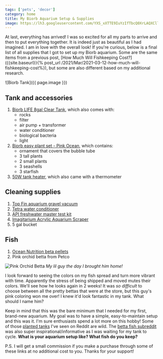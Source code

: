 ```yaml
---
tags: ['pets', 'decor']
category: home
title: My Biorb Aquarium Setup & Supplies
image: https://lh3.googleusercontent.com/YXS_xXTTE9IuYzIfTbcQ0XrLAQXCllxNYBE7CWPwUazM05mLfFDhHSBfQ5-xLT1R-WQo3MDc6mYJiLf_DQzEoCMm26-N6Rm977MtxgFTbTtKu80lFvZjQ2BX-gyw98iszMY_WAF_JBgtIp6U1fhAQuNyPjvgN1d4fpPOezKjR7HwqJwd21Jh8C9EYePpS0QPkj4Qwproc94Zzgb3zZhDmT8iUX323EowIjW7_6vpziXWgodof1XomFmgt0fbV7Y8O5gtkVUtXZZ4v6NWceyrZY4PnAKkgAReyfLqcq4vysH5y73VOpM0KD_PRTx_KAO48LME_kXC8rgYdwKBhBUD0d6-XDg6qdgsVUIhzai1p6gJuEUUW_tA5n5qTPXyyjCVhhjqbj0CnTO0zNHcgJWBTZUbEyvo0tfts-c7xe8bvN--RC0OUg3OGFB-EEAlDy8MMJ3dlmUSyYAZBsW2-ur8zR8SVln3W7hBRd2tRDLdjG0OKhBpy3Tc2Kh2kmq4uJVxkez040g3dwR34uqtF9tMaLC956qhCae-rpjKSfsJElquqFSXyqSmrL4MctusPmpq44siE6rFcev_vNkOJpyKZpkdxE5Gqb_3jPk860wpBJ691Xhvbe7A4GTHtdf2bqDE3J7KdcVR8Y4S1KlUK-goVhZeGMsfFVCyMfmyj4o7UTaAEzpJMatzzZpbfALo6rqdlSRjGHRcKa4J5By2_xIhLLuvEQiz0x8oAUwCS7g6306haSIhIrx6rGb0BTr-Hd_uWnoi9HFlGD77qzDWHV8=s1029-no?authuser=0
---
```

At last, everything has arrived! I was so excited for all my parts to arrive and then to put everything together. It is indeed just as beautiful as I had imagined. I am in love with the overall look! If you're curious, below is a final list of all supplies that I got to set up my Biorb aquarium. Some are the same items from a previous post, [How Much Will Fishkeeping Cost?]({{site.baseurl}}{% post_url /2021/Mar/2021-03-12-how-much-will-fishkeeping-cost%}), but some are also different based on my additional research.

![Biorb Tank]({{ page.image }})

## Tank and accessories
1. [Biorb LIFE 8gal Clear Tank](https://amzn.to/3bCWmbj), which also comes with:
   - rocks
   - filter
   - air pump + transformer
   - water conditioner
   - biological bacteria
   - light
2. [Biorb easy plant set - Pink Ocean](https://amzn.to/3qDqojt), which contains:
   - ornament that covers the bubble tube
   - 3 tall plants
   - 2 small plants
   - 3 seashells
   - 3 starfish
3. [50W tank heater](https://amzn.to/3l6SO4g), which also came with a thermometer

## Cleaning supplies
1. [Top Fin aquarium gravel vacuum](https://www.petsmart.com/fish/maintenance-and-repair/vacuums/top-fin-aquarium-gravel-vacuum-5162805.html)
2. [Tetra water conditioner](https://amzn.to/3bR5Qjk)
3. [API freshwater master test kit](https://amzn.to/2OeZS33)
4. [Imagitarium Acrylic Aquarium Scraper](https://www.petco.com/shop/en/petcostore/product/imagitarium-acrylic-aquarium-scraper#reviews)
5. 5 gal bucket

## Fish
1. [Ocean Nutrition beta pellets](https://amzn.to/2OQl9jF)
2. Pink orchid betta from Petco

![Pink Orchid Betta](https://lh3.googleusercontent.com/MLba3cgfGHa43yVub692Gxg4cxpr8lWMw7fMMNw1e5FIIwQFfi5ny82rT38rDsjB_lbHQNpJaBhAuIKFTt6t9VZzB4BpofsgU1zyc221UbbkDG8B_vJVgFjYqVD7D9KhTVxofob1MGn_05yQ2nWNu55JAKNk5ks-wA6kG_BYDZY8DIYeKC70HQ5kAwikWTdhwOpnwXZnLx_laOXbV8-bswTuV66UtsdJL9sqiEZDdCVslvFcXrDCcgKP5mjhVQpKsfM4U09wUmsQtAUq0z5EDqSD4jRaRwzUcf83zrrO1WwSm7xeAgFiHM1vq1Ioq3M7blyp7wHSwMl-fWlJ8h-EBjNjbhIwquVgy9GJ7dH1MUv2edxPOb4vVE8EywhCF3VDlNRiWpOm21RIQgYg70BOTuxuQKqb71qD-vR2WzU-7SpWWusaOqf739OLBwGgMLx7AFHn52PWlS19UxnBAR9CLLK4Qf3YKUNa0DG_Ej__k5AM_ZdTS66XIf18dmkM4q__bR6yp3tu1bWoJ-1DD1HIgcOovpGskR9JRZrFthxAQKaJEU5CxA3iQ_ug4Utp_KBSsLrsngUilGAWQm55Dz3XEvZ-Box4C_f7vl_yQOpw17xeSV8p2n8-vAfw2MGkEGalWiustm7bmtcg_5szU_Gup3kEfDI6oM398Xoyxgo7_yKZz8WN3uMMOeVYZXSD5M3bkow-FAx80vGjvNE9ofbEz3NSP3lnAHaLZuc3zRTC7X0vMDURcLyGnM74miRmuFTArU1FwWdxZyqBOfSLEP0=w1247-h935-no?authuser=0)
*My lil guy the day I brought him home!*

I look forward to seeing the colors on my fish spread and turn more vibrant with time. Apparently the stress of being shipped and moved mutes their colors. We'll see how he looks again in 2 weeks! It was *so difficult* to choose between all the pretty bettas that were at the store, but this guy's pink coloring won me over! I knew it'd look fantastic in my tank. What should I name him?

Keep in mind that this was the bare minimum that I needed for my first, brand-new aquarium. My goal was to have a simple, easy-to-maintain setup and this was it. I'm sure enthusiasts spend a lot more on this hobby! Some of those [planted tanks](https://www.reddit.com/r/PlantedTank) I've seen on Reddit are wild. The [betta fish subreddit](https://www.reddit.com/r/bettafish/) was also super inspirational/informative as I was waiting for my tank to cycle. **What is your aquarium setup like? What fish do you keep?**

P.S. I will get a small commission if you make a purchase through some of these links at no additional cost to you. Thanks for your support!